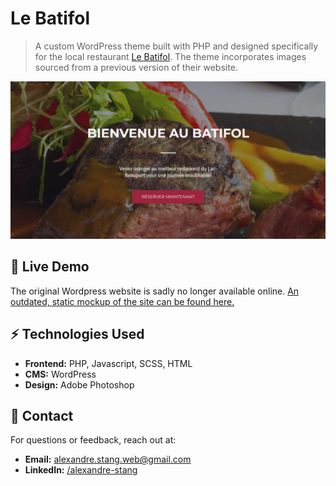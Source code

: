 # Le Batifol

> A custom WordPress theme built with PHP and designed specifically for the local
> restaurant [Le Batifol](https://www.lebatifol.com/fr/lac-beauport/accueil).
> The theme incorporates images sourced from a previous version of their website.

![Home page](/og-image.png)

## 🚀 Live Demo

The original Wordpress website is sadly no longer available
online. [An outdated, static mockup of the site can be found here.](https://alexandrestang.github.io/batifol/)

## ⚡ Technologies Used

- **Frontend:** PHP, Javascript, SCSS, HTML
- **CMS:** WordPress
- **Design:** Adobe Photoshop

## 📩 Contact

For questions or feedback, reach out at:

- **Email:** alexandre.stang.web@gmail.com
- **LinkedIn:** [/alexandre-stang](https://www.linkedin.com/in/alexandre-stang-163208a7/)

